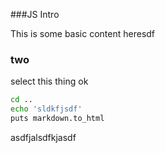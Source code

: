 ###JS Intro

This is some basic content heresdf 

### two

select this thing ok



```bash
cd ..
echo 'sldkfjsdf'
puts markdown.to_html
```

asdfjalsdfkjasdf
